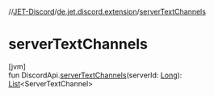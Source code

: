 //[JET-Discord](../../index.md)/[de.jet.discord.extension](index.md)/[serverTextChannels](server-text-channels.md)

# serverTextChannels

[jvm]\
fun DiscordApi.[serverTextChannels](server-text-channels.md)(serverId: [Long](https://kotlinlang.org/api/latest/jvm/stdlib/kotlin/-long/index.html)): [List](https://kotlinlang.org/api/latest/jvm/stdlib/kotlin.collections/-list/index.html)&lt;ServerTextChannel&gt;

